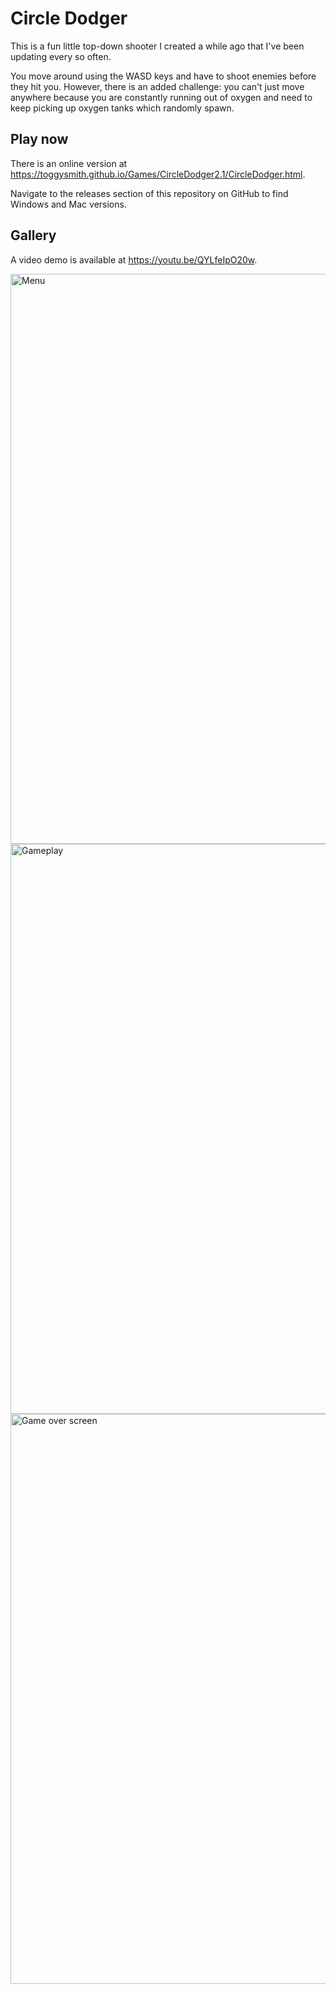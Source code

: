 # Circle Dodger
 
This is a fun little top-down shooter I created a while ago that I've been updating every so often.

You move around using the WASD keys and have to shoot enemies before they hit you. However, there is an added challenge: you can't just move anywhere because you are constantly running out of oxygen and need to keep picking up oxygen tanks which randomly spawn.

## Play now

There is an online version at https://toggysmith.github.io/Games/CircleDodger2.1/CircleDodger.html.

Navigate to the releases section of this repository on GitHub to find Windows and Mac versions.

## Gallery

A video demo is available at https://youtu.be/QYLfeIpO20w.

<img width="912" alt="Menu" src="https://user-images.githubusercontent.com/61121030/115446626-68b78980-a20f-11eb-9a86-6ad594abd375.png">

<img width="912" alt="Gameplay" src="https://user-images.githubusercontent.com/61121030/115446656-710fc480-a20f-11eb-8dcc-ce12940afd93.png">

<img width="912" alt="Game over screen" src="https://user-images.githubusercontent.com/61121030/115446638-6ce3a700-a20f-11eb-855f-314b45d6410a.png">
